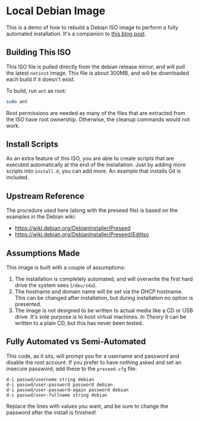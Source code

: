 # Local Debian Image

This is a demo of how to rebuild a Debian ISO image to perform a fully automated
installation.  It's a companion to [this blog
post](https://grumpy.systems/2021/custom-debian-iso/).

## Building This ISO

This ISO file is pulled directly from the debian release mirror, and will pull
the latest `netinst` image.  This file is about 300MB, and will be downloaded
each build if it doesn't exist.

To build, run `ant` as root:

```bash
sudo ant
```

Root permissions are needed as many of the files that are extracted from the ISO
have root ownership.  Otherwise, the cleanup commands would not work.

## Install Scripts

As an extra feature of this ISO, you are able to create scripts that are
executed automatically at the end of the installation.  Just by adding more
scripts into `install.d`, you can add more.  An example that installs Git is
included.

## Upstream Reference

The procedure used here (along with the preseed file) is based on the examples
in the Debian wiki:

* https://wiki.debian.org/DebianInstaller/Preseed
* https://wiki.debian.org/DebianInstaller/Preseed/EditIso

## Assumptions Made

This image is built with a couple of assumptions:

1) The installation is completely automated, and will overwrite the first hard
   drive the system sees (`/dev/sda`).
2) The hostname and domain name will be set via the DHCP hostname.  This can be
   changed after installation, but during installation no option is presented.
2) The image is not designed to be written to actual media like a CD or USB
   drive.  It's sole purpose is to boot virtual machines.  _In Theory_ it can be
   written to a plain CD, but this has never been tested.

## Fully Automated vs Semi-Automated

This code, as it sits, will prompt you for a username and password and disable
the root account.  If you prefer to have nothing asked and set an insecure
password, add these to the `preseed.cfg` file:

```
d-i passwd/username string debian
d-i passwd/user-password password debian
d-i passwd/user-password-again password debian
d-i passwd/user-fullname string debian
```

Replace the lines with values you want, and be sure to change the password after
the install is finished!
